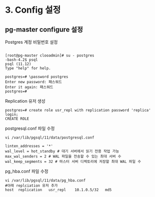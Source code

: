# 3. Config 설정

## pg-master configure 설정 

Postgres 계정 비밀번호 설정 

```text

[root@pg-master clooadmin]# su - postgres
-bash-4.2$ psql
psql (11.12)
Type "help" for help.

postgres=# \password postgres
Enter new password: 패스워드 
Enter it again: 패스워드 
postgres=#

```

Replication 유저 생성 

```text
postgres=# create role usr_repl with replication password 'replica' login;
CREATE ROLE
```

postgresql.conf 파일 수정 

```text
vi /var/lib/pgsql/11/data/postgresql.conf 

linten_addresses = '*' 
wal_level = hot_standby # 대기 서버에서 읽기 전용 작업 가능 
max_wal_senders = 2 # WAL 파일을 전송할 수 있는 최대 서버 수 
wal_keep_segments = 32 # 마스터 서버 디렉토리에 저장할 최대 WAL 파일 수  
```

pg\_hba.conf 파일 수정 

```text
vi /var/lib/pgsql/11/data/pg_hba.conf
#아래 replciation 유저 추가 
host  replication   usr_repl    10.1.0.5/32   md5 
```



